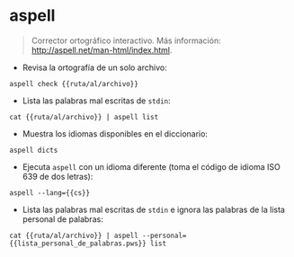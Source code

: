 # aspell

> Corrector ortográfico interactivo.
> Más información: <http://aspell.net/man-html/index.html>.

- Revisa la ortografía de un solo archivo:

`aspell check {{ruta/al/archivo}}`

- Lista las palabras mal escritas de `stdin`:

`cat {{ruta/al/archivo}} | aspell list`

- Muestra los idiomas disponibles en el diccionario:

`aspell dicts`

- Ejecuta `aspell` con un idioma diferente (toma el código de idioma ISO 639 de dos letras):

`aspell --lang={{cs}}`

- Lista las palabras mal escritas de `stdin` e ignora las palabras de la lista personal de palabras:

`cat {{ruta/al/archivo}} | aspell --personal={{lista_personal_de_palabras.pws}} list`
